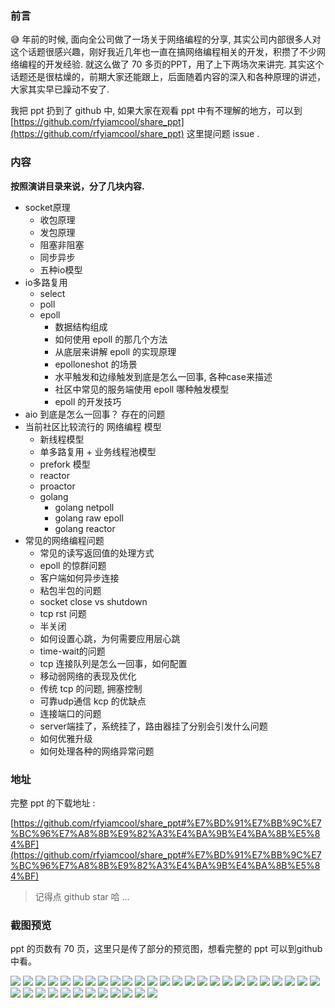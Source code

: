 ### 前言

😅 年前的时候, 面向全公司做了一场关于网络编程的分享, 其实公司内部很多人对这个话题很感兴趣，刚好我近几年也一直在搞网络编程相关的开发，积攒了不少网络编程的开发经验. 就这么做了 70 多页的PPT，用了上下两场次来讲完. 其实这个话题还是很枯燥的，前期大家还能跟上，后面随着内容的深入和各种原理的讲述，大家其实早已躁动不安了.

我把 ppt 扔到了 github 中, 如果大家在观看 ppt 中有不理解的地方，可以到 [https://github.com/rfyiamcool/share_ppt](https://github.com/rfyiamcool/share_ppt) 这里提问题 issue .

### 内容

**按照演讲目录来说，分了几块内容.**

- socket原理
  - 收包原理
  - 发包原理
  - 阻塞非阻塞
  - 同步异步
  - 五种io模型
- io多路复用
  - select
  - poll
  - epoll
    - 数据结构组成
    - 如何使用 epoll 的那几个方法
    - 从底层来讲解 epoll 的实现原理
    - epolloneshot 的场景
    - 水平触发和边缘触发到底是怎么一回事, 各种case来描述
    - 社区中常见的服务端使用 epoll 哪种触发模型
    - epoll 的开发技巧
- aio 到底是怎么一回事？ 存在的问题
- 当前社区比较流行的 网络编程 模型
  - 新线程模型
  - 单多路复用 + 业务线程池模型
  - prefork 模型
  - reactor
  - proactor
  - golang 
    - golang netpoll
    - golang raw epoll
    - golang reactor
- 常见的网络编程问题
  - 常见的读写返回值的处理方式
  - epoll 的惊群问题
  - 客户端如何异步连接
  - 粘包半包的问题
  - socket close vs shutdown
  - tcp rst 问题
  - 半关闭
  - 如何设置心跳，为何需要应用层心跳
  - time-wait的问题
  - tcp 连接队列是怎么一回事，如何配置
  - 移动弱网络的表现及优化
  - 传统 tcp 的问题, 拥塞控制
  - 可靠udp通信 kcp 的优缺点
  - 连接端口的问题
  - server端挂了，系统挂了，路由器挂了分别会引发什么问题
  - 如何优雅升级
  - 如何处理各种的网络异常问题

### 地址

完整 ppt 的下载地址 :

[https://github.com/rfyiamcool/share_ppt#%E7%BD%91%E7%BB%9C%E7%BC%96%E7%A8%8B%E9%82%A3%E4%BA%9B%E4%BA%8B%E5%84%BF](https://github.com/rfyiamcool/share_ppt#%E7%BD%91%E7%BB%9C%E7%BC%96%E7%A8%8B%E9%82%A3%E4%BA%9B%E4%BA%8B%E5%84%BF)

> 记得点 github star 哈 ... 

### 截图预览

ppt 的页数有 70 页，这里只是传了部分的预览图，想看完整的 ppt 可以到github中看。

![](https://xiaorui.cc/image/network_coding/Jietu20220505-222440.jpg)
![](https://xiaorui.cc/image/network_coding/Jietu20220505-222459.jpg)
![](https://xiaorui.cc/image/network_coding/Jietu20220505-222516.jpg)
![](https://xiaorui.cc/image/network_coding/Jietu20220505-222544.jpg)
![](https://xiaorui.cc/image/network_coding/Jietu20220505-222551.jpg)
![](https://xiaorui.cc/image/network_coding/Jietu20220505-222603.jpg)
![](https://xiaorui.cc/image/network_coding/Jietu20220505-222612.jpg)
![](https://xiaorui.cc/image/network_coding/Jietu20220505-222622.jpg)
![](https://xiaorui.cc/image/network_coding/Jietu20220505-222647.jpg)
![](https://xiaorui.cc/image/network_coding/Jietu20220505-222658.jpg)
![](https://xiaorui.cc/image/network_coding/Jietu20220505-222707.jpg)
![](https://xiaorui.cc/image/network_coding/Jietu20220505-222717.jpg)
![](https://xiaorui.cc/image/network_coding/Jietu20220505-222732.jpg)
![](https://xiaorui.cc/image/network_coding/Jietu20220505-222739.jpg)
![](https://xiaorui.cc/image/network_coding/Jietu20220505-222804.jpg)
![](https://xiaorui.cc/image/network_coding/Jietu20220505-222817.jpg)
![](https://xiaorui.cc/image/network_coding/Jietu20220505-222825.jpg)
![](https://xiaorui.cc/image/network_coding/Jietu20220505-222842.jpg)
![](https://xiaorui.cc/image/network_coding/Jietu20220505-222904.jpg)
![](https://xiaorui.cc/image/network_coding/Jietu20220505-222911.jpg)
![](https://xiaorui.cc/image/network_coding/Jietu20220505-222920.jpg)
![](https://xiaorui.cc/image/network_coding/Jietu20220505-222930.jpg)
![](https://xiaorui.cc/image/network_coding/Jietu20220505-222952.jpg)
![](https://xiaorui.cc/image/network_coding/Jietu20220505-223006.jpg)
![](https://xiaorui.cc/image/network_coding/Jietu20220505-223016.jpg)
![](https://xiaorui.cc/image/network_coding/Jietu20220505-231748.jpg)
![](https://xiaorui.cc/image/network_coding/Jietu20220505-223033.jpg)
![](https://xiaorui.cc/image/network_coding/Jietu20220505-223053.jpg)
![](https://xiaorui.cc/image/network_coding/Jietu20220505-223106.jpg)
![](https://xiaorui.cc/image/network_coding/Jietu20220505-223121.jpg)
![](https://xiaorui.cc/image/network_coding/Jietu20220505-223141.jpg)
![](https://xiaorui.cc/image/network_coding/Jietu20220505-231500.jpg)
![](https://xiaorui.cc/image/network_coding/Jietu20220505-223159.jpg)
![](https://xiaorui.cc/image/network_coding/Jietu20220505-223215.jpg)
![](https://xiaorui.cc/image/network_coding/Jietu20220505-223232.jpg)
![](https://xiaorui.cc/image/network_coding/Jietu20220505-231628.jpg)
![](https://xiaorui.cc/image/network_coding/Jietu20220505-223309.jpg)